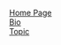 [Home Page](https://guraltp.github.io/)  
[Bio](https://github.com/GuralTP/GuralTP.github.io/blob/master/bio.md)  
[Topic](https://github.com/GuralTP/GuralTP.github.io/blob/master/topic.md)

